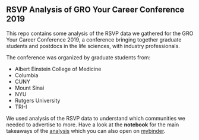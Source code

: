 ## RSVP Analysis of GRO Your Career Conference 2019

This repo contains some analysis of the RSVP data we gathered for the GRO Your Career Conference 2019, a conference bringing together graduate students and postdocs in the life sciences, with industry professionals.

The conference was organized by graduate students from:
* Albert Einstein College of Medicine
* Columbia
* CUNY
* Mount Sinai
* NYU
* Rutgers University
* TRI-I

We used analysis of the RSVP data to understand which communities we needed to advertise to more.
Have a look at the **notebook** for the main takeaways of the [analysis](GRO_Your_Career_Conf_2019_RSVP_and_Attending_stats.html) which you can also open on [mybinder](https://mybinder.org/v2/gh/tobsecret/GRO_Your_Career_2019_RSVP_Analysis/master?filepath=GRO_Your_Career_Conf_2019_RSVP_and_Attending_stats.ipynb).
